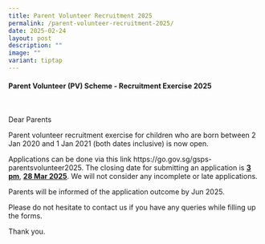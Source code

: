 ```yaml
---
title: Parent Volunteer Recruitment 2025
permalink: /parent-volunteer-recruitment-2025/
date: 2025-02-24
layout: post
description: ""
image: ""
variant: tiptap
---
```

<h4><strong>Parent Volunteer (PV) Scheme -  Recruitment Exercise 2025</strong></h4>
<p>&nbsp;</p>
<p>Dear Parents</p>
<p>Parent volunteer recruitment exercise for children who are born between
2 Jan 2020 and 1 Jan 2021 (both dates inclusive) is now open.</p>
<p>Applications can be done via this link <a rel="noopener noreferrer nofollow" target="_blank">https://go.gov.sg/gsps-parentsvolunteer2025</a>.
The closing date for submitting an application is <strong><u>3 pm</u></strong>, <strong><u>28 Mar 2025</u></strong>.
We will not consider any incomplete or late applications.</p>
<p>Parents will be informed of the application outcome by Jun 2025.</p>
<p>Please do not hesitate to contact us if you have any queries while filling
up the forms.&nbsp;</p>
<p>Thank you.</p>